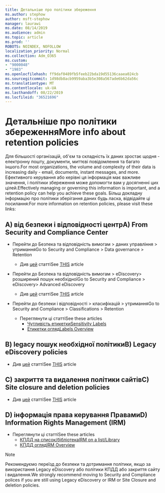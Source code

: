 ```yaml
---
title: Детальніше про політики збереження
ms.author: stephow
author: msft-stephow
manager: laurawi
ms.date: 08/14/2019
ms.audience: admin
ms.topic: article
ms.prod: ''
ROBOTS: NOINDEX, NOFOLLOW
localization_priority: Normal
ms.collection: Adm_O365
ms.custom:
- "9000048"
- "1983"
ms.openlocfilehash: ff9daf0489fb5feeb22bda19d55136caaea024cb
ms.sourcegitcommit: 1d98db8acb9959aba3b5e308a567ade6b62da56c
ms.translationtype: MT
ms.contentlocale: uk-UA
ms.lasthandoff: 08/22/2019
ms.locfileid: "36521696"
---
```

# <a name="more-info-about-retention-policies"></a><span data-ttu-id="74cd3-102">Детальніше про політики збереження</span><span class="sxs-lookup"><span data-stu-id="74cd3-102">More info about retention policies</span></span>

<span data-ttu-id="74cd3-103">Для більшості організацій, об'єм та складність їх даних зростає щодня - електронну пошту, документи, миттєві повідомлення та багато іншого.</span><span class="sxs-lookup"><span data-stu-id="74cd3-103">For most organizations, the volume and complexity of their data is increasing daily - email, documents, instant messages, and more.</span></span> <span data-ttu-id="74cd3-104">Ефективного керування або керівні ця інформація має важливе значення, і політики збереження може допомогти вам у досягненні цих цілей.</span><span class="sxs-lookup"><span data-stu-id="74cd3-104">Effectively managing or governing this information is important, and a retention policy can help you achieve these goals.</span></span> <span data-ttu-id="74cd3-105">Більш докладну інформацію про політики зберігання даних будь ласка, відвідайте ці посилання:</span><span class="sxs-lookup"><span data-stu-id="74cd3-105">For more information on retention policies, please visit these links:</span></span>

## <a name="a-from-security-and-compliance-center"></a><span data-ttu-id="74cd3-106">A) від безпеки і відповідності центр</span><span class="sxs-lookup"><span data-stu-id="74cd3-106">A) From Security and Compliance Center</span></span>

- <span data-ttu-id="74cd3-107">Перейти до Безпека та відповідність вимогам > даних управління > утримання</span><span class="sxs-lookup"><span data-stu-id="74cd3-107">Go to Security and Compliance > Data governance > Retention</span></span>
  - <span data-ttu-id="74cd3-108">Див [цей](https://docs.microsoft.com/office365/securitycompliance/retention-policies) статті</span><span class="sxs-lookup"><span data-stu-id="74cd3-108">See [THIS](https://docs.microsoft.com/office365/securitycompliance/retention-policies) article</span></span>

- <span data-ttu-id="74cd3-109">Перейти до Безпека та відповідність вимогам > eDiscovery> розширений пошук необхідної</span><span class="sxs-lookup"><span data-stu-id="74cd3-109">Go to Security and Compliance > eDiscovery> Advanced eDiscovery</span></span> 
  - <span data-ttu-id="74cd3-110">Див [цей](https://docs.microsoft.com/office365/securitycompliance/ediscovery-cases) статті</span><span class="sxs-lookup"><span data-stu-id="74cd3-110">See [THIS](https://docs.microsoft.com/office365/securitycompliance/ediscovery-cases) article</span></span>

- <span data-ttu-id="74cd3-111">Перейти до безпеки і відповідності > класифікацій > утримання</span><span class="sxs-lookup"><span data-stu-id="74cd3-111">Go to Security and Compliance > Classifications > Retention</span></span>
  - <span data-ttu-id="74cd3-112">Переглянути ці статті</span><span class="sxs-lookup"><span data-stu-id="74cd3-112">See these articles</span></span>
    - [<span data-ttu-id="74cd3-113">Чутливість етикетки</span><span class="sxs-lookup"><span data-stu-id="74cd3-113">Sensitivity Labels</span></span>](https://docs.microsoft.com/office365/securitycompliance/sensitivity-labels)
    - [<span data-ttu-id="74cd3-114">Етикетки огляд</span><span class="sxs-lookup"><span data-stu-id="74cd3-114">Labels Overview</span></span>](https://docs.microsoft.com/office365/securitycompliance/labels)

## <a name="b-legacy-ediscovery-policies"></a><span data-ttu-id="74cd3-115">B) legacy пошук необхідної політики</span><span class="sxs-lookup"><span data-stu-id="74cd3-115">B) Legacy eDiscovery policies</span></span>

- <span data-ttu-id="74cd3-116">Див [цей](https://support.office.com/article/Set-up-an-eDiscovery-Center-in-SharePoint-Online-A18F8975-AA7F-43B4-A7D6-001D14744D8E) статті</span><span class="sxs-lookup"><span data-stu-id="74cd3-116">See [THIS](https://support.office.com/article/Set-up-an-eDiscovery-Center-in-SharePoint-Online-A18F8975-AA7F-43B4-A7D6-001D14744D8E) article</span></span>

## <a name="c-site-closure-and-deletion-policies"></a><span data-ttu-id="74cd3-117">C) закриття та видалення політики сайтів</span><span class="sxs-lookup"><span data-stu-id="74cd3-117">C) Site closure and deletion policies</span></span>

- <span data-ttu-id="74cd3-118">Див [цей](https://support.office.com/article/Use-policies-for-site-closure-and-deletion-A8280D82-27FD-48C5-9ADF-8A5431208BA5) статті</span><span class="sxs-lookup"><span data-stu-id="74cd3-118">See [THIS](https://support.office.com/article/Use-policies-for-site-closure-and-deletion-A8280D82-27FD-48C5-9ADF-8A5431208BA5) article</span></span>  

## <a name="d-information-rights-management-irm"></a><span data-ttu-id="74cd3-119">D) інформація права керування Правами</span><span class="sxs-lookup"><span data-stu-id="74cd3-119">D) Information Rights Management (IRM)</span></span>

- <span data-ttu-id="74cd3-120">Переглянути ці статті</span><span class="sxs-lookup"><span data-stu-id="74cd3-120">See these articles</span></span>
  - [<span data-ttu-id="74cd3-121">КПДД на список/бібліотека</span><span class="sxs-lookup"><span data-stu-id="74cd3-121">IRM on a list/Library</span></span>](https://support.office.com/article/apply-information-rights-management-to-a-list-or-library-3bdb5c4e-94fc-4741-b02f-4e7cc3c54aa1)
  - [<span data-ttu-id="74cd3-122">КПДД огляд</span><span class="sxs-lookup"><span data-stu-id="74cd3-122">IRM Overview</span></span>](https://support.office.com/article/create-and-apply-information-management-policies-eb501fe9-2ef6-4150-945a-65a6451ee9e9)

> [!Note]
> <span data-ttu-id="74cd3-123">Рекомендуємо переїзд до безпеки та дотримання політики, якщо за використання Legacy eDiscovery або політики КПДД або закриття сайту і видалення.</span><span class="sxs-lookup"><span data-stu-id="74cd3-123">We strongly recommend moving to Security and Compliance polices if you are still using Legacy eDiscovery or IRM or Site Closure and deletion policies.</span></span>
